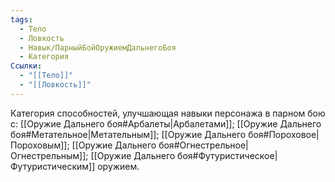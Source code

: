 ```yaml
---
tags:
  - Тело
  - Ловкость
  - Навык/ПарныйБойОружиемДальнегоБоя
  - Категория
Ссылки:
  - "[[Тело]]"
  - "[[Ловкость]]"
---
```

Категория способностей, улучшающая навыки персонажа в парном бою с: [[Оружие Дальнего боя#Арбалеты|Арбалетами]]; [[Оружие Дальнего боя#Метательное|Метательным]]; [[Оружие Дальнего боя#Пороховое|Пороховым]]; [[Оружие Дальнего боя#Огнестрельное|Огнестрельным]]; [[Оружие Дальнего боя#Футуристическое|Футуристическим]] оружием.